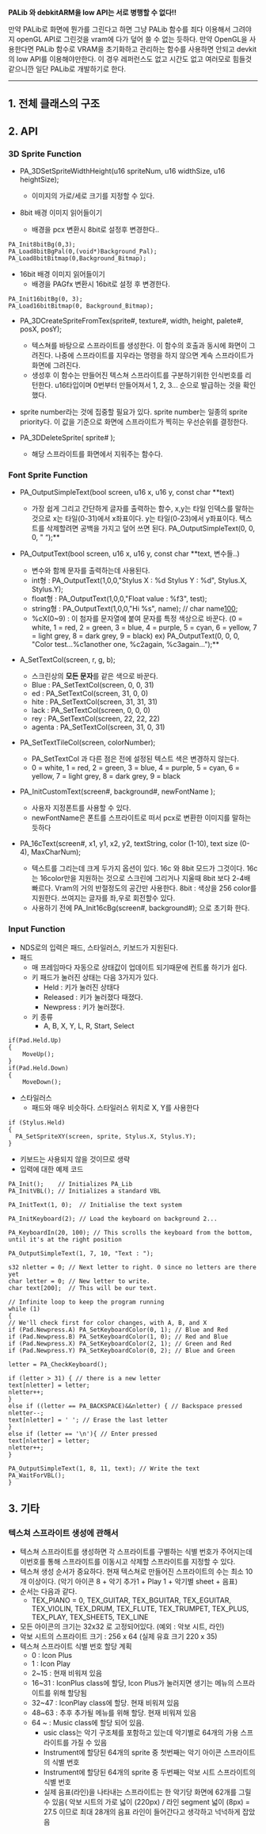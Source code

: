 **PALib 와 debkitARM을 low API는 서로 병행할 수 없다!!**

만약 PALib로 화면에 뭔가를 그린다고 하면 그냥 PALib 함수를 죄다 이용해서 그려야지 openGL API로 그린것을 vram에 다가 덮어 쓸 수 없는 듯하다.
만약 OpenGL을 사용한다면 PALib 함수로 VRAM을 초기화하고 관리하는 함수를 사용하면 안되고 devkit 의 low API를 이용해야만한다. 이 경우 레퍼런스도 없고 시간도 없고 여러모로 힘들것 같으니깐 일단 PALib로 개발하기로 한다.


---


## 1. 전체 클래스의 구조 ##


## 2. API ##

### 3D Sprite Function ###

  * PA\_3DSetSpriteWidthHeight(u16 spriteNum, u16 widthSize, u16 heightSize);
    * 이미지의 가로/세로 크기를 지정할 수 있다.

  * 8bit 배경 이미지 읽어들이기
    * 배경을 pcx 변환시 8bit로 설정후 변경한다..
```
PA_Init8bitBg(0,3);
PA_Load8bitBgPal(0,(void*)Background_Pal);  
PA_Load8bitBitmap(0,Background_Bitmap);
```

  * 16bit 배경 이미지 읽어들이기
    * 배경을 PAGfx 변환시 16bit로 설정 후 변경한다.
```
PA_Init16bitBg(0, 3);
PA_Load16bitBitmap(0, Background_Bitmap);
```

  * PA\_3DCreateSpriteFromTex(sprite#, texture#, width, height, palete#, posX, posY);
    * 텍스쳐를 바탕으로 스프라이트를 생성한다. 이 함수의 호출과 동시에 화면이 그려진다. 나중에 스프라이트를 지우라는 명령을 하지 않으면 계속 스프라이트가 화면에 그려진다.
    * 생성후 이 함수는 만들어진 텍스쳐 스프라이트를 구분하기위한 인식번호를 리턴한다. u16타입이며 0번부터 만들어져서 1, 2, 3... 순으로 발급하는 것을 확인했다.

  * sprite number라는 것에 집중할 필요가 있다. sprite number는 일종의 sprite priority다. 이 값을 기준으로 화면에 스프라이트가 찍히는 우선순위를 결정한다.

  * PA\_3DDeleteSprite( sprite# );
    * 해당 스프라이트를 화면에서 지워주는 함수다.

### Font Sprite Function ###

  * PA\_OutputSimpleText(bool screen, u16 x, u16 y, const char **text)
    * 가장 쉽게 그리고 간단하게 글자를 출력하는 함수, x,y는 타일 인덱스를 말하는 것으로 x는 타일(0-31)에서 x좌표이다. y는 타일(0-23)에서 y좌표이다. 텍스트를 삭제할려면 공백을 가지고 덮어 쓰면 된다. PA\_OutputSimpleText(0, 0, 0, " “);**

  * PA\_OutputText(bool screen, u16 x, u16 y, const char **text, 변수들..)
    * 변수와 함께 문자를 출력하는데 사용된다.
    * int형 : PA\_OutputText(1,0,0,"Stylus X : %d   Stylus Y : %d", Stylus.X, Stylus.Y);
    * float형 : PA\_OutputText(1,0,0,"Float value : %f3", test);
    * string형 : PA\_OutputText(1,0,0,"Hi %s", name); // char name[100](100.md);
    * %cX(0~9) : 이 첨자를 문자열에 붙여 문자를 특정 색상으로 바꾼다. (0 = white, 1 = red, 2 = green, 3 = blue, 4 = purple, 5 = cyan, 6 = yellow, 7 = light grey, 8 = dark grey, 9 = black) ex) PA\_OutputText(0, 0, 0, "Color test...%c1another one, %c2again, %c3again...");**

  * A\_SetTextCol(screen, r, g, b);
    * 스크린상의 **모든 문자**를 같은 색으로 바꾼다.
    * Blue : PA\_SetTextCol(screen, 0, 0, 31)
    * ed : PA\_SetTextCol(screen, 31, 0, 0)
    * hite : PA\_SetTextCol(screen, 31, 31, 31)
    * lack : PA\_SetTextCol(screen, 0, 0, 0)
    * rey : PA\_SetTextCol(screen, 22, 22, 22)
    * agenta : PA\_SetTextCol(screen, 31, 0, 31)

  * PA\_SetTextTileCol(screen, colorNumber);
    * PA\_SetTextCol 과 다른 점은 전에 설정된 텍스트 색은 변경하지 않는다.
    * 0 = white, 1 = red, 2 = green, 3 = blue, 4 = purple, 5 = cyan, 6 = yellow, 7 = light grey, 8 = dark grey, 9 = black

  * PA\_InitCustomText(screen#, background#, newFontName );
    * 사용자 지정폰트를 사용할 수 있다.
    * newFontName은 폰트를 스프라이트로 떠서 pcx로 변환한 이미지를 말하는 듯하다

  * PA\_16cText(screen#, x1, y1, x2, y2, textString, color (1-10), text size (0-4), MaxCharNum);
    * 텍스트를 그리는데 크게 두가지 옵션이 있다. 16c 와 8bit 모드가 그것이다. 16c는 16color만을 지원하는 것으로 스크린에 그리거나 지울때 8bit 보다 2-4배 빠르다. Vram의 거의 반절정도의 공간만 사용한다. 8bit : 색상을 256 color를 지원한다. 쓰여지는 글자를 좌,우로 회전할수 있다.
    * 사용하기 전에 PA\_Init16cBg(screen#, background#); 으로 초기화 한다.

### Input Function ###

  * NDS로의 입력은 패드, 스타일러스, 키보드가 지원된다.
  * 패드
    * 매 프레임마다 자동으로 상태값이 업데이트 되기때문에 컨트롤 하기가 쉽다.
    * 키 패드가 눌러진 상태는 다음 3가지가 있다.
      * Held : 키가 눌러진 상태다
      * Released : 키가 눌러졌다 때졌다.
      * Newpress : 키가 눌러졌다.
    * 키 종류
      * A, B, X, Y, L, R, Start, Select
```
if(Pad.Held.Up)
{
    MoveUp();
}
if(Pad.Held.Down)
{
    MoveDown();
```

  * 스타일러스
    * 패드와 매우 비슷하다. 스타일러스 위치로 X, Y를 사용한다
```
if (Stylus.Held)
{
  PA_SetSpriteXY(screen, sprite, Stylus.X, Stylus.Y);
}
```

  * 키보드는 사용되지 않을 것이므로 생략
  * 입력에 대한 예제 코드
```
PA_Init();    // Initializes PA_Lib
PA_InitVBL(); // Initializes a standard VBL

PA_InitText(1, 0);  // Initialise the text system

PA_InitKeyboard(2); // Load the keyboard on background 2...

PA_KeyboardIn(20, 100); // This scrolls the keyboard from the bottom, until it's at the right position

PA_OutputSimpleText(1, 7, 10, "Text : ");

s32 nletter = 0; // Next letter to right. 0 since no letters are there yet
char letter = 0; // New letter to write.
char text[200];  // This will be our text.

// Infinite loop to keep the program running
while (1)
{
// We'll check first for color changes, with A, B, and X
if (Pad.Newpress.A) PA_SetKeyboardColor(0, 1); // Blue and Red
if (Pad.Newpress.B) PA_SetKeyboardColor(1, 0); // Red and Blue
if (Pad.Newpress.X) PA_SetKeyboardColor(2, 1); // Green and Red
if (Pad.Newpress.Y) PA_SetKeyboardColor(0, 2); // Blue and Green

letter = PA_CheckKeyboard();

if (letter > 31) { // there is a new letter
text[nletter] = letter;
nletter++;
}
else if ((letter == PA_BACKSPACE)&&nletter) { // Backspace pressed
nletter--;
text[nletter] = ' '; // Erase the last letter
}
else if (letter == '\n'){ // Enter pressed
text[nletter] = letter;
nletter++;
}

PA_OutputSimpleText(1, 8, 11, text); // Write the text
PA_WaitForVBL();
}
```


## 3. 기타 ##

### 텍스쳐 스프라이트 생성에 관해서 ###
  * 텍스쳐 스프라이트를 생성하면 각 스프라이트를 구별하는 식별 번호가 주어지는데 이번호를 통해 스프라이트를 이동시고 삭제할 스프라이트를 지정할 수 있다.
  * 텍스쳐 생성 순서가 중요하다. 현재 텍스쳐로 만들어진 스프라이트의 수는 최소 10개 이상이다. (악기 아이콘 8 + 악기 추가1 + Play 1 + 악기별 sheet + 음표)
  * 순서는 다음과 같다.
    * TEX\_PIANO = 0, TEX\_GUITAR, TEX\_BGUITAR, TEX\_EGUITAR, TEX\_VIOLIN, TEX\_DRUM, TEX\_FLUTE, TEX\_TRUMPET, TEX\_PLUS, TEX\_PLAY, TEX\_SHEET5, TEX\_LINE
  * 모든 아이콘의 크기는 32x32 로 고정되어있다. (예외 : 악보 시트, 라인)
  * 악보 시트의 스프라이트 크기 : 256 x 64 (실제 유효 크기 220 x 35)
  * 텍스쳐 스프라이트 식별 번호 할당 계획
    * 0 : Icon Plus
    * 1 : Icon Play
    * 2~15 : 현재 비워져 있음
    * 16~31 : IconPlus class에 할당, Icon Plus가 눌러지면 생기는 메뉴의 스프라이트를 위해 할당됨
    * 32~47 : IconPlay class에 할당. 현재 비워져 있음
    * 48~63 : 추후 추가될 메뉴를 위해 할당. 현재 비워져 있음
    * 64 ~ : Music class에 할당 되어 있음.
      * usic class는 악기 구조체를 포함하고 있는데 악기별로 64개의 가용 스프라이트를 가질 수 있음
      * Instrument에 할당된 64개의 sprite 중 첫번째는 악기 아이콘 스프라이트의 식별 번호
      * Instrument에 할당된 64개의 sprite 중 두번째는 악보 시트 스프라이트의 식별 번호
      * 실제 음표(라인)을 나타내는 스프라이트는 한 악기당 화면에 62개를 그릴 수 있음( 악보 시트의 가로 넓이 (220px) / 라인 segment 넓이 (8px) = 27.5 이므로 최대 28개의 음표 라인이 들어간다고 생각하고 넉넉하게 잡았음